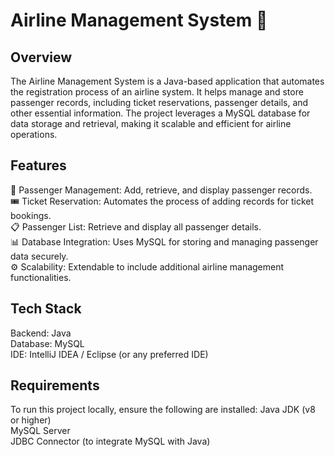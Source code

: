 # Airline Management System 🚀

## Overview
The Airline Management System is a Java-based application that automates the registration process of an airline system. It helps manage and store passenger records, including ticket reservations, passenger details, and other essential information. The project leverages a MySQL database for data storage and retrieval, making it scalable and efficient for airline operations.

## Features
🛫 Passenger Management: Add, retrieve, and display passenger records.  
🎟️ Ticket Reservation: Automates the process of adding records for ticket bookings.  
📋 Passenger List: Retrieve and display all passenger details.  
📊 Database Integration: Uses MySQL for storing and managing passenger data securely.  
⚙️ Scalability: Extendable to include additional airline management functionalities.


## Tech Stack
Backend: Java  
Database: MySQL  
IDE: IntelliJ IDEA / Eclipse (or any preferred IDE)


## Requirements
To run this project locally, ensure the following are installed:
Java JDK (v8 or higher)  
MySQL Server  
JDBC Connector (to integrate MySQL with Java)
